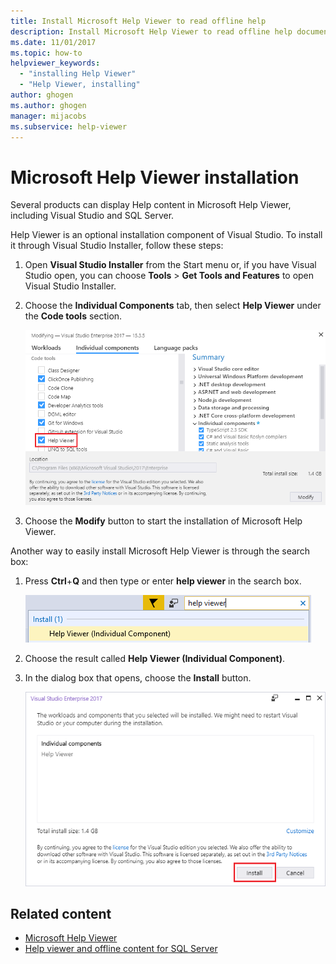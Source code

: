 ```yaml
---
title: Install Microsoft Help Viewer to read offline help
description: Install Microsoft Help Viewer to read offline help documentation for various products including Visual Studio and SQL Server.
ms.date: 11/01/2017
ms.topic: how-to
helpviewer_keywords:
  - "installing Help Viewer"
  - "Help Viewer, installing"
author: ghogen
ms.author: ghogen
manager: mijacobs
ms.subservice: help-viewer
---
```

# Microsoft Help Viewer installation

Several products can display Help content in Microsoft Help Viewer, including Visual Studio and SQL Server.

Help Viewer is an optional installation component of Visual Studio. To install it through Visual Studio Installer, follow these steps:

1. Open **Visual Studio Installer** from the Start menu or, if you have Visual Studio open, you can choose **Tools** > **Get Tools and Features** to open Visual Studio Installer.

1. Choose the **Individual Components** tab, then select **Help Viewer** under the **Code tools** section.

   ![VS Installer Help Viewer component](media/installation/vs-installer.png)

1. Choose the **Modify** button to start the installation of Microsoft Help Viewer.

Another way to easily install Microsoft Help Viewer is through the search box:

1. Press **Ctrl**+**Q** and then type or enter **help viewer** in the search box.

   ![Search box](media/installation/quick-launch.png)

1. Choose the result called **Help Viewer (Individual Component)**.

1. In the dialog box that opens, choose the **Install** button.

   ![Install button](media/installation/install.png)

## Related content

- [Microsoft Help Viewer](../help-viewer/overview.md)
- [Help viewer and offline content for SQL Server](/sql/sql-server/sql-server-help-installation)
